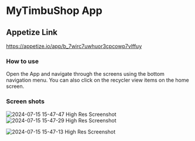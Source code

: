 # MyTimbuShop App

## Appetize Link
https://appetize.io/app/b_7wirc7uwhuor3cpcowp7vlffuy

### How to use
Open the App and navigate through the screens using the bottom navigation menu. You can also click on the recycler view items on the home screen. 

 ### Screen shots
![2024-07-15 15-47-47 High Res Screenshot](https://github.com/user-attachments/assets/3d863052-1147-4a8f-aeb1-c52067c3c4a4)
![2024-07-15 15-47-29 High Res Screenshot](https://github.com/user-attachments/assets/4507c1fd-b094-4280-800b-6290bbe2abe7)

![2024-07-15 15-47-13 High Res Screenshot](https://github.com/user-attachments/assets/03c9d2c5-fa5d-4ba1-9c20-258469f9507d)

